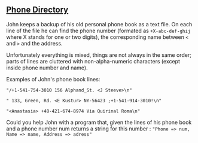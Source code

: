 [Phone Directory](https://www.codewars.com/kata/56baeae7022c16dd7400086e)
-----------------
John keeps a backup of his old personal phone book as 
a text file. On each line of the file he can find 
the phone number (formated as `+X-abc-def-ghij` where X 
stands for one or two digits), the corresponding name 
between `<` and `>` and the address.

Unfortunately everything is mixed, things are not always in the same order; parts of lines are cluttered with non-alpha-numeric characters (except inside phone number and name).

Examples of John's phone book lines:

`"/+1-541-754-3010 156 Alphand_St. <J Steeve>\n"`

`" 133, Green, Rd. <E Kustur> NY-56423 ;+1-541-914-3010!\n"`

`"<Anastasia> +48-421-674-8974 Via Quirinal Roma\n"`

Could you help John with a program that, given the lines 
of his phone book and a phone number num returns a string 
for this number : `"Phone => num, Name => name, Address => adress"`